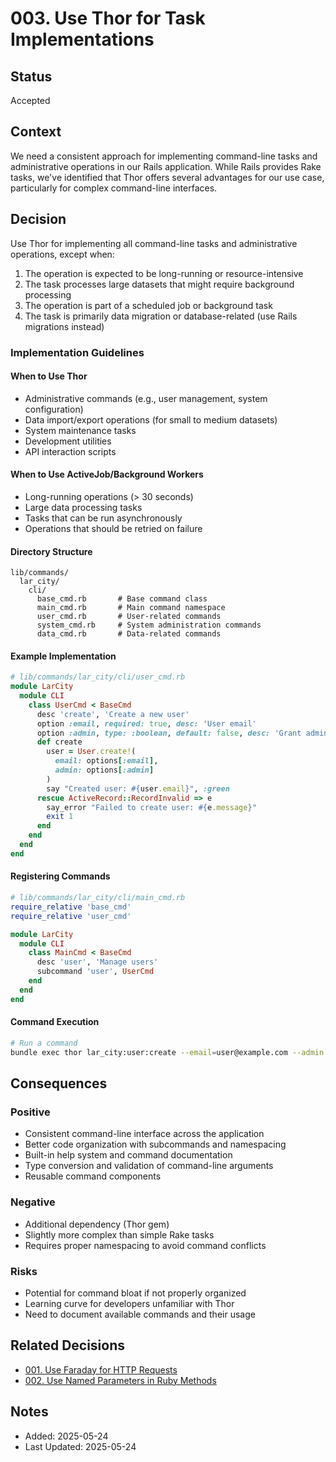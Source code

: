 # 003. Use Thor for Task Implementations

## Status
Accepted

## Context
We need a consistent approach for implementing command-line tasks and administrative operations in our Rails application. While Rails provides Rake tasks, we've identified that Thor offers several advantages for our use case, particularly for complex command-line interfaces.

## Decision
Use Thor for implementing all command-line tasks and administrative operations, except when:

1. The operation is expected to be long-running or resource-intensive
2. The task processes large datasets that might require background processing
3. The operation is part of a scheduled job or background task
4. The task is primarily data migration or database-related (use Rails migrations instead)

### Implementation Guidelines

#### When to Use Thor
- Administrative commands (e.g., user management, system configuration)
- Data import/export operations (for small to medium datasets)
- System maintenance tasks
- Development utilities
- API interaction scripts

#### When to Use ActiveJob/Background Workers
- Long-running operations (> 30 seconds)
- Large data processing tasks
- Tasks that can be run asynchronously
- Operations that should be retried on failure

#### Directory Structure
```
lib/commands/
  lar_city/
    cli/
      base_cmd.rb       # Base command class
      main_cmd.rb       # Main command namespace
      user_cmd.rb       # User-related commands
      system_cmd.rb     # System administration commands
      data_cmd.rb       # Data-related commands
```

#### Example Implementation
```ruby
# lib/commands/lar_city/cli/user_cmd.rb
module LarCity
  module CLI
    class UserCmd < BaseCmd
      desc 'create', 'Create a new user'
      option :email, required: true, desc: 'User email'
      option :admin, type: :boolean, default: false, desc: 'Grant admin privileges'
      def create
        user = User.create!(
          email: options[:email],
          admin: options[:admin]
        )
        say "Created user: #{user.email}", :green
      rescue ActiveRecord::RecordInvalid => e
        say_error "Failed to create user: #{e.message}"
        exit 1
      end
    end
  end
end
```

#### Registering Commands
```ruby
# lib/commands/lar_city/cli/main_cmd.rb
require_relative 'base_cmd'
require_relative 'user_cmd'

module LarCity
  module CLI
    class MainCmd < BaseCmd
      desc 'user', 'Manage users'
      subcommand 'user', UserCmd
    end
  end
end
```

#### Command Execution
```bash
# Run a command
bundle exec thor lar_city:user:create --email=user@example.com --admin
```

## Consequences

### Positive
- Consistent command-line interface across the application
- Better code organization with subcommands and namespacing
- Built-in help system and command documentation
- Type conversion and validation of command-line arguments
- Reusable command components

### Negative
- Additional dependency (Thor gem)
- Slightly more complex than simple Rake tasks
- Requires proper namespacing to avoid command conflicts

### Risks
- Potential for command bloat if not properly organized
- Learning curve for developers unfamiliar with Thor
- Need to document available commands and their usage

## Related Decisions
- [001. Use Faraday for HTTP Requests](./001-use-faraday-for-http.md)
- [002. Use Named Parameters in Ruby Methods](./002-use-named-parameters.md)

## Notes
- Added: 2025-05-24
- Last Updated: 2025-05-24
